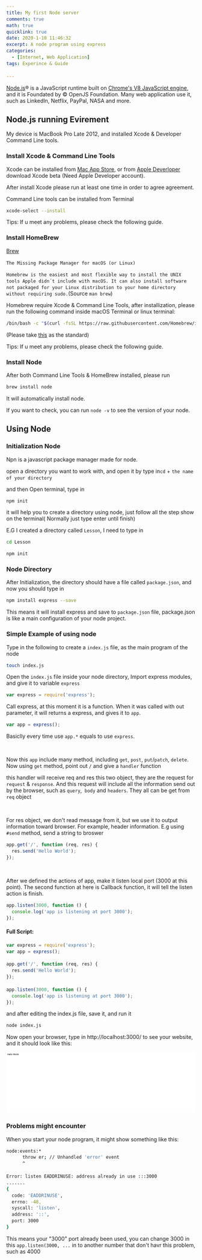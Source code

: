 ```yaml
---
title: My first Node server
comments: true
math: true
quicklink: true
date: 2020-1-10 11:46:32
excerpt: A node program using express
categories:
  - [Internet, Web Application]
tags: Experince & Guide

---
```


[Node.js](https://nodejs.org/)® is a JavaScript runtime built on [Chrome's V8 JavaScript engine](https://v8.dev/), and it is Foundated by © OpenJS Foundation. Many web application use it, such as LinkedIn, Netflix, PayPal, NASA and more.

<!-- more -->

## Node.js running Evirement

My device is MacBook Pro Late 2012, and installed Xcode & Developer Command Line tools.

### Install Xcode & Command Line Tools

Xcode can be installed from [Mac App Store](https://apps.apple.com/us/app/xcode/id497799835), or from [Apple Deverloper](https://developer.apple.com/download) download Xcode beta (Need Apple Developer account).

After install Xcode please run at least one time in order to agree agreement.

Command Line tools can be installed from Terminal

```bash
xcode-select --install
```

Tips: If u meet any problems, please check the following guide.



### Install HomeBrew

[Brew](http://brew.sh)

`The Missing Package Manager for macOS (or Linux)`

`Homebrew is the easiest and most flexible way to install the UNIX tools Apple didn´t include with macOS. It can also install software not packaged for your Linux distribution to your home directory without requiring sudo.`(Source `man brew`)

Homebrew require Xcode & Command Line Tools, after installization, please run the following command inside macOS Terminal or linux terminal:

```bash
/bin/bash -c "$(curl -fsSL https://raw.githubusercontent.com/Homebrew/install/HEAD/install.sh)"
```

(Please take [this](https://brew.sh) as the standard)

Tips: If u meet any problems, please check the following guide.



### Install Node

After both Command Line Tools & HomeBrew installed, please run

```bash
brew install node
```

It will automatically install node.

If you want to check, you can run `node -v` to see the version of your node.



## Using Node

### Initialization Node

Npn is a javascript package manager made for node.

open a directory you want to work with, and open it by type in`cd` + `the name of your directory`

and then Open terminal, type in

```bash
npm init
```

 it will help you to create a directory using node, just follow all the step show on the terminal( Normally just type enter until finish)

E.G I created a directory called `Lesson`, I need to type in 

```bash
cd Lesson
```

```bash
npm init
```

### Node Directory

After Initialization, the directory should have a file called `package.json`, and now you should type in 

```bash
npm install express --save
```

This means it will install express and save to `package.json` file,  package.json is like a main configuration of your node project.

### Simple Example of using node

Type in the following to create a `index.js` file, as the main program of the node

```bash
touch index.js
```

Open the `index.js` file inside your node directory, Import express modules, and give it to variable `express `

```js
var express = require('express');
```

Call express, at this moment it is a function. When it was called with out parameter, it will returns a express, and gives it to `app`.

```js
var app = express();
```

Basiclly every time use `app.*` equals to use `express`.

</br>

Now this `app` include many method, including `get`, `post`, `put`/`patch`, `delete`. Now using `get` method, point out `/` and give a `handler` function

this handler will receive req and res this two object, they are the request for `request` & `response`. And this request will include all the information send out by the browser, such as `query`,` body` and `headers`. They all can be get from `req` object

</br>



For res object, we don't read message from it, but we use it to output information toward browser. For example, header information. E.g using `#send` method, send a string to broswer

```js
app.get('/', function (req, res) {
  res.send('Hello World');
}); 
```



</br>



After we defined the actions of app, make it listen local port (3000 at this point). The second function at here is Callback function, it will tell the listen action is finish.

```js
app.listen(3000, function () {
  console.log('app is listening at port 3000');
});
```



#### Full Script:

```js
var express = require('express');
var app = express();

app.get('/', function (req, res) {
  res.send('Hello World');
}); 

app.listen(3000, function () {
  console.log('app is listening at port 3000');
});
```

and after editing the index.js file, save it, and run it

```bash
node index.js
```

Now open your browser, type in http://localhost:3000/ to see your website, and it should look like this:

![Lesson](/images/Node/Lesson.png)

### Problems might encounter

When you start your node program, it might show something like this:

```bash
node:events:*
      throw er; // Unhandled 'error' event
      ^

Error: listen EADDRINUSE: address already in use :::3000
.......
{
  code: 'EADDRINUSE',
  errno: -48,
  syscall: 'listen',
  address: '::',
  port: 3000
}

```

This means your "3000" port already been used, you can change 3000 in this  `app.listen(3000, ...` in to another number that don't havr this problem, such as 4000

